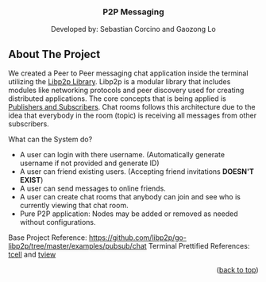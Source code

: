 <a name="readme-top"></a>

<!-- PROJECT LOGO -->
<div align="center">
  <h3 align="center">P2P Messaging</h3>

  <p align="center">
   Developed by: Sebastian Corcino and Gaozong Lo
  </p>
</div>

<!-- ABOUT THE PROJECT -->

## About The Project

We created a Peer to Peer messaging chat application inside the terminal utilizing the [Libp2p Library](https://docs.libp2p.io/concepts/discovery-routing/mdns/). Libp2p is a modular library that includes modules like networking protocols and peer discovery used for creating distributed applications. The core concepts that is being applied is [Publishers and Subscribers](https://docs.libp2p.io/concepts/pubsub/overview/). Chat rooms follows this architecture due to the idea that everybody in the room (topic) is receiving all messages from other subscribers.

What can the System do?

- A user can login with there username. (Automatically generate username if not provided and generate ID)
- A user can friend existing users. (Accepting friend invitations **DOESN'T EXIST**)
- A user can send messages to online friends.
- A user can create chat rooms that anybody can join and see who is currently viewing that chat room.
- Pure P2P application: Nodes may be added or removed as needed without configurations.

Base Project Reference: https://github.com/libp2p/go-libp2p/tree/master/examples/pubsub/chat
Terminal Prettified References: [tcell](https://github.com/gdamore/tcell) and [tview](https://github.com/rivo/tview)

<p align="right">(<a href="#readme-top">back to top</a>)</p>
